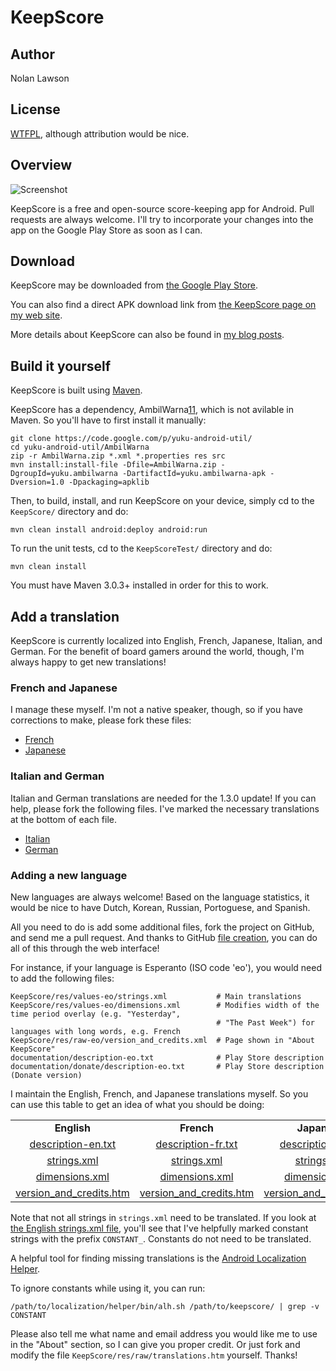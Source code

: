 KeepScore
=========

Author
--------
Nolan Lawson

License
---------
[WTFPL][1], although attribution would be nice.

Overview
----------

![Screenshot][2]

KeepScore is a free and open-source score-keeping app for Android. 
Pull requests are always welcome.  I'll try to incorporate your changes into the app 
on the Google Play Store as soon as I can.

Download
----------

KeepScore may be downloaded from [the Google Play Store][4].  

You can also find a direct APK download link from [the KeepScore page on my web site][3].

More details about KeepScore can also be found in [my blog posts][10].

Build it yourself
------------------

KeepScore is built using [Maven][8].

KeepScore has a dependency, AmbilWarna[11], which is not avilable in Maven.  So you'll have to first install it manually:

```
git clone https://code.google.com/p/yuku-android-util/
cd yuku-android-util/AmbilWarna
zip -r AmbilWarna.zip *.xml *.properties res src
mvn install:install-file -Dfile=AmbilWarna.zip -DgroupId=yuku.ambilwarna -DartifactId=yuku.ambilwarna-apk -Dversion=1.0 -Dpackaging=apklib
```

Then, to build, install, and run KeepScore on your device, simply cd to the ```KeepScore/``` directory and do:

```mvn clean install android:deploy android:run```

To run the unit tests, cd to the ```KeepScoreTest/``` directory and do:

```mvn clean install```

You must have Maven 3.0.3+ installed in order for this to work.

Add a translation
-------------------

KeepScore is currently localized into English, French, Japanese, Italian, and German.  For the benefit of
board gamers around the world, though, I'm
always happy to get new translations!

### French and Japanese

I manage these myself.  I'm not a native speaker, though, so if you have corrections to make, please fork these files:

- [French](https://github.com/nolanlawson/KeepScore/blob/master/KeepScore/res/values-fr/strings.xml)
- [Japanese](https://github.com/nolanlawson/KeepScore/blob/master/KeepScore/res/values-ja/strings.xml)

### Italian and German

Italian and German translations are needed for the 1.3.0 update! If you can help, please fork the following files.  I've marked the necessary
translations at the bottom of each file.

- [Italian](https://github.com/nolanlawson/KeepScore/blob/master/KeepScore/res/values-it/strings.xml)
- [German](https://github.com/nolanlawson/KeepScore/blob/master/KeepScore/res/values-de/strings.xml)

### Adding a new language

New languages are always welcome!  Based on the language statistics, it would be nice to have 
Dutch, Korean, Russian, Portoguese, and Spanish.

All you need to do is add some additional files, fork the project on GitHub, and send me a pull request. 
And thanks to GitHub [file creation][7], you can do all of this through the web interface!

For instance,
if your language is Esperanto (ISO code 'eo'), you would need to add the following files:

```
KeepScore/res/values-eo/strings.xml           # Main translations
KeepScore/res/values-eo/dimensions.xml        # Modifies width of the time period overlay (e.g. "Yesterday", 
                                              # "The Past Week") for languages with long words, e.g. French
KeepScore/res/raw-eo/version_and_credits.xml  # Page shown in "About KeepScore"
documentation/description-eo.txt              # Play Store description
documentation/donate/description-eo.txt       # Play Store description (Donate version)
```

I maintain the English, French, and Japanese translations myself.
So you can use this table
to get an idea of what you should be doing:

<table border='0'>
<tr>
<td align='center'><b>English</b></td>
<td align='center'><b>French</b></td>
<td align='center'><b>Japanese</b></td>
</tr>
<tr>
<td align='center'><a href='https://github.com/nolanlawson/KeepScore/blob/master/documentation/description-en.txt'>description-en.txt</a></td>
<td align='center'><a href='https://github.com/nolanlawson/KeepScore/blob/master/documentation/description-fr.txt'>description-fr.txt</a></td>
<td align='center'><a href='https://github.com/nolanlawson/KeepScore/blob/master/documentation/description-ja.txt'>description-ja.txt</a></td>
</tr>
<tr>
<td align='center'><a href='https://github.com/nolanlawson/KeepScore/blob/master/KeepScore/res/values/strings.xml'>strings.xml</a></td>
<td align='center'><a href='https://github.com/nolanlawson/KeepScore/blob/master/KeepScore/res/values-fr/strings.xml'>strings.xml</a></td>
<td align='center'><a href='https://github.com/nolanlawson/KeepScore/blob/master/KeepScore/res/values-ja/strings.xml'>strings.xml</a></td>
</tr>
<tr>
<td align='center'><a href='https://github.com/nolanlawson/KeepScore/blob/master/KeepScore/res/values/dimensions.xml#L57'>dimensions.xml</a></td>
<td align='center'><a href='https://github.com/nolanlawson/KeepScore/blob/master/KeepScore/res/values-fr/dimensions.xml'>dimensions.xml</a></td>
<td align='center'><a href='https://github.com/nolanlawson/KeepScore/blob/master/KeepScore/res/values-ja/dimensions.xml'>dimensions.xml</a></td>
</tr>
<tr>
<td align='center'><a href='https://github.com/nolanlawson/KeepScore/blob/master/KeepScore/res/raw/version_and_credits.htm'>version_and_credits.htm</a></td>
<td align='center'><a href='https://github.com/nolanlawson/KeepScore/blob/master/KeepScore/res/raw-fr/version_and_credits.htm'>version_and_credits.htm</a></td>
<td align='center'><a href='https://github.com/nolanlawson/KeepScore/blob/master/KeepScore/res/raw-ja/version_and_credits.htm'>version_and_credits.htm</a></td>
</tr>
</table>

Note that not all strings in ```strings.xml``` need to be translated.  If you look at [the English strings.xml file][6],
you'll see that I've helpfully marked constant strings with the prefix ```CONSTANT_```.  Constants do not need
to be translated.

A helpful tool for finding missing translations is the [Android Localization Helper][9].  

To ignore constants while using it, you can
run:

```/path/to/localization/helper/bin/alh.sh /path/to/keepscore/ | grep -v CONSTANT```

Please also tell me what name and email address you would like me to use in the "About" section, so I 
can give you proper credit.  Or just fork and modify the file ```KeepScore/res/raw/translations.htm```
yourself.  Thanks!

[1]: http://sam.zoy.org/wtfpl/
[2]: http://nolanwlawson.files.wordpress.com/2013/01/device-2013-01-06-141649.png?w=450
[3]: http://nolanlawson.com/apps/#keepscore
[4]: https://play.google.com/store/apps/details?id=com.nolanlawson.keepscore
[5]: http://actionbarsherlock.com/
[6]: https://github.com/nolanlawson/KeepScore/blob/master/KeepScore/res/values/strings.xml
[7]: https://github.com/blog/1327-creating-files-on-github
[8]: http://maven.apache.org/
[9]: https://github.com/4e6/android-localization-helper
[10]: http://nolanlawson.com/tag/keepscore/
[11]: https://code.google.com/p/android-color-picker/
